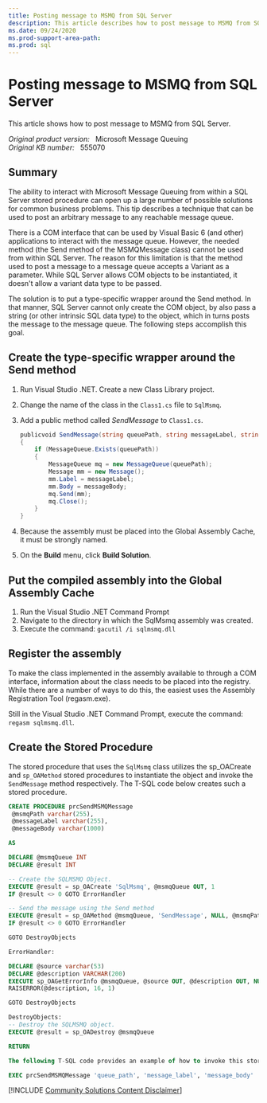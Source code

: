 ```yaml
---
title: Posting message to MSMQ from SQL Server
description: This article describes how to post message to MSMQ from SQL Server.
ms.date: 09/24/2020
ms.prod-support-area-path: 
ms.prod: sql
---
```

# Posting message to MSMQ from SQL Server

This article shows how to post message to MSMQ from SQL Server.

_Original product version:_ &nbsp; Microsoft Message Queuing  
_Original KB number:_ &nbsp; 555070

## Summary

The ability to interact with Microsoft Message Queuing from within a SQL Server stored procedure can open up a large number of possible solutions for common business problems. This tip describes a technique that can be used to post an arbitrary message to any reachable message queue.

There is a COM interface that can be used by Visual Basic 6 (and other) applications to interact with the message queue. However, the needed method (the Send method of the MSMQMessage class) cannot be used from within SQL Server. The reason for this limitation is that the method used to post a message to a message queue accepts a Variant as a parameter. While SQL Server allows COM objects to be instantiated, it doesn't allow a variant data type to be passed.

The solution is to put a type-specific wrapper around the Send method. In that manner, SQL Server cannot only create the COM object, by also pass a string (or other intrinsic SQL data type) to the object, which in turns posts the message to the message queue. The following steps accomplish this goal.

## Create the type-specific wrapper around the Send method  

1. Run Visual Studio .NET. Create a new Class Library project.
2. Change the name of the class in the `Class1.cs` file to `SqlMsmq`.
3. Add a public method called *SendMessage* to `Class1.cs`.

    ```csharp
    publicvoid SendMessage(string queuePath, string messageLabel, string messageBody)
    {
        if (MessageQueue.Exists(queuePath))
        {
            MessageQueue mq = new MessageQueue(queuePath);
            Message mm = new Message();
            mm.Label = messageLabel;
            mm.Body = messageBody;
            mq.Send(mm);
            mq.Close();
        }
    }
    ```

4. Because the assembly must be placed into the Global Assembly Cache, it must be strongly named.
5. On the **Build** menu, click **Build Solution**.

## Put the compiled assembly into the Global Assembly Cache 

1. Run the Visual Studio .NET Command Prompt
2. Navigate to the directory in which the SqlMsmq assembly was created.
3. Execute the command: `gacutil /i sqlmsmq.dll`

## Register the assembly  

To make the class implemented in the assembly available to through a COM interface, information about the class needs to be placed into the registry. While there are a number of ways to do this, the easiest uses the Assembly Registration Tool (regasm.exe).

Still in the Visual Studio .NET Command Prompt, execute the command: `regasm sqlmsmq.dll`.

## Create the Stored Procedure  

The stored procedure that uses the `SqlMsmq` class utilizes the sp_OACreate and `sp_OAMethod` stored procedures to instantiate the object and invoke the `SendMessage` method respectively. The T-SQL code below creates such a stored procedure.

```sql
CREATE PROCEDURE prcSendMSMQMessage
 @msmqPath varchar(255),
 @messageLabel varchar(255),
 @messageBody varchar(1000)

AS

DECLARE @msmqQueue INT
DECLARE @result INT

-- Create the SQLMSMQ Object.
EXECUTE @result = sp_OACreate 'SqlMsmq', @msmqQueue OUT, 1
IF @result <> 0 GOTO ErrorHandler

-- Send the message using the Send method
EXECUTE @result = sp_OAMethod @msmqQueue, 'SendMessage', NULL, @msmqPath, @messageLabel, @messageBody
IF @result <> 0 GOTO ErrorHandler

GOTO DestroyObjects

ErrorHandler:

DECLARE @source varchar(53)
DECLARE @description VARCHAR(200)
EXECUTE sp_OAGetErrorInfo @msmqQueue, @source OUT, @description OUT, NULL, NULL
RAISERROR(@description, 16, 1)

GOTO DestroyObjects

DestroyObjects:
-- Destroy the SQLMSMQ object.
EXECUTE @result = sp_OADestroy @msmqQueue

RETURN

The following T-SQL code provides an example of how to invoke this stored procedure:

EXEC prcSendMSMQMessage 'queue_path', 'message_label', 'message_body'
```

[!INCLUDE [Community Solutions Content Disclaimer](../../includes/community-solutions-content-disclaimer.md)]